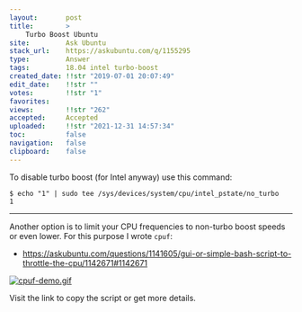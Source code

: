 ```yaml
---
layout:       post
title:        >
    Turbo Boost Ubuntu
site:         Ask Ubuntu
stack_url:    https://askubuntu.com/q/1155295
type:         Answer
tags:         18.04 intel turbo-boost
created_date: !!str "2019-07-01 20:07:49"
edit_date:    !!str ""
votes:        !!str "1"
favorites:    
views:        !!str "262"
accepted:     Accepted
uploaded:     !!str "2021-12-31 14:57:34"
toc:          false
navigation:   false
clipboard:    false
---
```


To disable turbo boost (for Intel anyway) use this command:

<!--Language-all: lang-bash -->

``` 
$ echo "1" | sudo tee /sys/devices/system/cpu/intel_pstate/no_turbo
1

```


----------


Another option is to limit your CPU frequencies to non-turbo boost speeds or even lower. For this purpose I wrote `cpuf`:


- https://askubuntu.com/questions/1141605/gui-or-simple-bash-script-to-throttle-the-cpu/1142671#1142671

[![cpuf-demo.gif][1]][1]

Visit the link to copy the script or get more details.

  [1]: https://i.stack.imgur.com/2lHSD.gif

